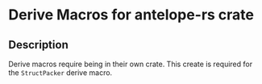 # Derive Macros for antelope-rs crate

## Description
Derive macros require being in their own crate.  This create is required for the `StructPacker` derive macro.